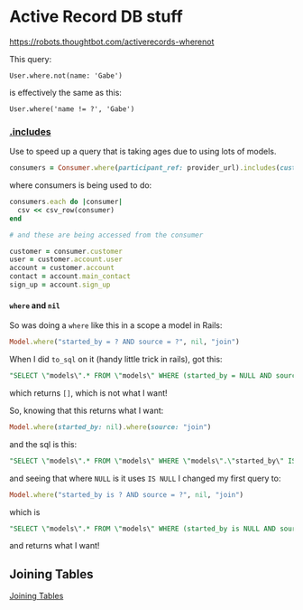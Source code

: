 # Active Record DB stuff

https://robots.thoughtbot.com/activerecords-wherenot

This query:

`User.where.not(name: 'Gabe')`

is effectively the same as this:

`User.where('name != ?', 'Gabe')`


### [.includes](http://apidock.com/rails/ActiveRecord/QueryMethods/includes)

Use to speed up a query that is taking ages due to using lots of models.

```ruby
consumers = Consumer.where(participant_ref: provider_url).includes(customer: [account: [{user: :userref}, :sign_up, :contacts]])
```
where consumers is being used to do:

```ruby
consumers.each do |consumer|
  csv << csv_row(consumer)
end

# and these are being accessed from the consumer

customer = consumer.customer
user = customer.account.user
account = customer.account
contact = account.main_contact
sign_up = account.sign_up
```

#### `where` and `nil`

So was doing a `where` like this in a scope a model in Rails:
```ruby
Model.where("started_by = ? AND source = ?", nil, "join")
```
When I did `to_sql` on it (handy little trick in rails), got this:
```sql
"SELECT \"models\".* FROM \"models\" WHERE (started_by = NULL AND source = 'join')"
```
which returns `[]`, which is not what I want!

So, knowing that this returns what I want:
```ruby
Model.where(started_by: nil).where(source: "join")
```
and the sql is this:
```sql
"SELECT \"models\".* FROM \"models\" WHERE \"models\".\"started_by\" IS NULL AND \"models\".\"source\" = 'join'"
```
and seeing that where `NULL` is it uses `IS NULL` I changed my first query to:
```ruby
Model.where("started_by is ? AND source = ?", nil, "join")
```
which is
```sql
"SELECT \"models\".* FROM \"models\" WHERE (started_by is NULL AND source = 'join')"
```
and returns what I want!


## Joining Tables
[Joining Tables](http://guides.rubyonrails.org/active_record_querying.html#joining-tables)
